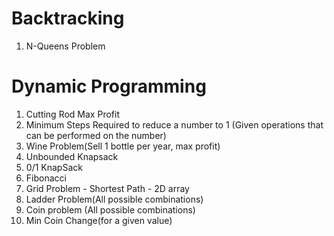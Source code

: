 # Backtracking
1. N-Queens Problem

# Dynamic Programming
1. Cutting Rod Max Profit
2. Minimum Steps Required to reduce a number to 1 (Given operations that can be performed on the number)
3. Wine Problem(Sell 1 bottle per year, max profit)
4. Unbounded Knapsack
5. 0/1 KnapSack
6. Fibonacci
7. Grid Problem - Shortest Path - 2D array
8. Ladder Problem(All possible combinations)
9. Coin problem (All possible combinations)
10. Min Coin Change(for a given value) 
